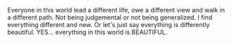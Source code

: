 Everyone in this world lead a different life, owe a different view and walk in a different path.
Not being judgemental or not being generalized.
I find everything different and new.
Or let's just say everything is differently beautiful.
YES... everything in this world is BEAUTIFUL.
